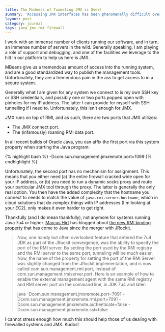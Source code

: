 ```yaml
---
title: The Madness of Tunneling JMX is Over!
summary: 'Accessing JMX interfaces has been phenomenally difficult over the years due to some limitations. With recent Java 7 builds, that is a thing of the past.'
layout: post
category: journal
tags: java jmx rmi firewall
--- 
```

I work with an immense number of clients running our software, and in turn, an immense number of servers in the wild. Generally speaking, I am playing a role of support and debugging, and one of the facilities we leverage to the hilt in our platform to help us here is JMX.

MBeans give us a tremendous amount of access into the running system, and are a good standardized way to publish the management tools. Unfortunately, they are a tremendous pain in the ass to get access to in a secure system.

Generally what I am given for any system we connect to is my own SSH key or SSH credentials, and possibly one or two ports popped open with pinholes for my IP address. The latter I can provide for myself with SSH tunnelling if I need to. Unfortunately, this isn't enough for JMX.

JMX runs on top of RMI, and as such, there are two ports that JMX utilizes:

* The JMX connect port.
* The (infamously) roaming RMI data port.

In all recent builds of Oracle Java, you can affix the first port via this system property when starting the Java program:

{% highlight bash %}
-Dcom.sun.management.jmxremote.port=1099
{% endhighlight %}

Unfortunately, the second port has no mechanism for assignment. This means that you either need (a) the entire firewall cracked wide open for your IP address, or (b) you need to run a dynamic socks proxy and route your particular JMX tool through the proxy. The latter is generally the only real option. You then have the added complexity that the hostname you connect to needs to match the value of `java.rmi.server.hostname`, which in cloud solutions that do complex things with IP addresses (I'm looking at your EC2), only makes it even harder to get right.

Thankfully (and I do mean thankfully), not anymore for systems running Java 7u4 or higher. [Marcus Hirt](http://hirt.se/blog/) has blogged about [the new RMI binding property](http://hirt.se/blog/?p=289) that has come to Java since the merger with JRockit.

>Now, one handy but often overlooked feature that entered the 7u4 JDK as part of the JRockit convergence, was the ability to specify the port of the RMI server. By setting the port used by the RMI registry and the RMI server to the same port, tunneling will be much easier. Now, the name of the property for setting the port of the RMI Server was slightly changed from the JRockit implementation, and is now called com.sun.management.rmi.port, instead of com.sun.management.rmiserver.port. Here is an example of how to enable the external management agent with the same RMI registry and RMI server port on the command line, in JDK 7u4 and later:
>
>	java -Dcom.sun.management.jmxremote.port=7091 -Dcom.sun.management.jmxremote.rmi.port=7091 -Dcom.sun.management.jmxremote.authenticate=false -Dcom.sun.management.jmxremote.ssl=false

I cannot stress enough how much this should help those of us dealing with firewalled systems and JMX. Kudos!